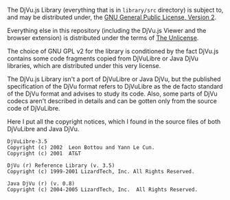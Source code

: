The DjVu.js Library (everything that is in `library/src` directory) is subject
to, and may be distributed under,
the [GNU General Public License, Version 2](GNU_GPL_v2).

Everything else in this repository (including the DjVu.js Viewer and the browser
extension) is distributed under the terms of [The Unlicense](THE_UNLICENSE).

The choice of GNU GPL v2 for the library is conditioned by the fact DjVu.js
contains some code fragments copied from DjVuLibre or Java DjVu libraries, which
are distributed under this very license.

The DjVu.js Library isn't a port of DjVuLibre or Java DjVu, but the published
specification of the DjVu format refers to DjVuLibre as the de facto standard of
the DjVu format and advises to study its code. Also, some parts of DjVu codecs
aren't described in details and can be gotten only from the source code of
DjVuLibre.

Here I put all the copyright notices, which I found in the source files of both
DjVuLibre and Java DjVu.

```
DjVuLibre-3.5
Copyright (c) 2002  Leon Bottou and Yann Le Cun.
Copyright (c) 2001  AT&T

DjVu (r) Reference Library (v. 3.5)
Copyright (c) 1999-2001 LizardTech, Inc. All Rights Reserved.

Java DjVu (r) (v. 0.8)
Copyright (c) 2004-2005 LizardTech, Inc.  All Rights Reserved.
```